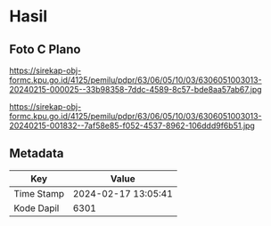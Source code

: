 # Hasil

## Foto C Plano

https://sirekap-obj-formc.kpu.go.id/4125/pemilu/pdpr/63/06/05/10/03/6306051003013-20240215-000025--33b98358-7ddc-4589-8c57-bde8aa57ab67.jpg

https://sirekap-obj-formc.kpu.go.id/4125/pemilu/pdpr/63/06/05/10/03/6306051003013-20240215-001832--7af58e85-f052-4537-8962-106ddd9f6b51.jpg


## Metadata

| Key        | Value               |
| ---------- | ------------------- |
| Time Stamp | 2024-02-17 13:05:41 |
| Kode Dapil | 6301                |



